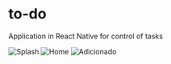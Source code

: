 # to-do
Application in React Native for control of tasks

![Splash](https://user-images.githubusercontent.com/20802961/161677535-eeab8f9f-b381-4a1d-a2ba-328b89973d84.png)
![Home](https://user-images.githubusercontent.com/20802961/161677533-16caa593-28b3-469d-8516-b6ca08cf1eef.png)
![Adicionado](https://user-images.githubusercontent.com/20802961/161677529-f0fb8403-2def-4445-8cfd-3493fe487d3b.png)


